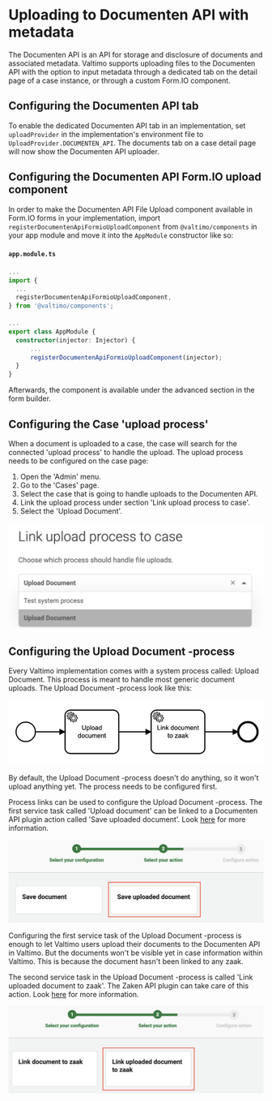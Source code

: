 # Uploading to Documenten API with metadata

The Documenten API is an API for storage and disclosure of documents and associated metadata. Valtimo supports uploading
files to the Documenten API with the option to input metadata through a dedicated tab on the detail page of a case
instance, or through a custom Form.IO component.

## Configuring the Documenten API tab

To enable the dedicated Documenten API tab in an implementation, set `uploadProvider` in the implementation's
environment file to `UploadProvider.DOCUMENTEN_API`. The documents tab on a case detail page will now show the
Documenten API uploader.

## Configuring the Documenten API Form.IO upload component

In order to make the Documenten API File Upload component available in Form.IO forms in your implementation, import
`registerDocumentenApiFormioUploadComponent` from `@valtimo/components` in your app module and move it into the
`AppModule` constructor like so:

#### **`app.module.ts`**
  ```typescript
...
import {
    ...
    registerDocumentenApiFormioUploadComponent,
} from '@valtimo/components';

...
export class AppModule {
    constructor(injector: Injector) {
        ...
        registerDocumentenApiFormioUploadComponent(injector);
    }
}
  ```

Afterwards, the component is available under the advanced section in the form builder.

## Configuring the Case 'upload process'

When a document is uploaded to a case, the case will search for the connected 'upload process' to handle the upload. The
upload process needs to be configured on the case page:

1. Open the 'Admin' menu.
2. Go to the 'Cases' page.
3. Select the case that is going to handle uploads to the Documenten API.
4. Link the upload process under section 'Link upload process to case'.
5. Select the 'Upload Document'.

![Link upload process to case](img/link-upload-process-to-case.png)

## Configuring the Upload Document -process

Every Valtimo implementation comes with a system process called: Upload Document. This process is meant to handle most
generic document uploads. The Upload Document -process look like this:

![Upload Document](img/document-upload.png)

By default, the Upload Document -process doesn't do anything, so it won't upload anything yet. The process needs to be
configured first.

Process links can be used to configure the Upload Document -process. The first service task called 'Upload document' can
be linked to a Documenten API plugin action called 'Save uploaded document'.
Look [here](../plugin/documenten-api/configure-documenten-api-plugin.md) for more information.

![Plugin action: Save uploaded document](img/save-uploaded-document.png)

Configuring the first service task of the Upload Document -process is enough to let Valtimo users upload their documents
to the Documenten API in Valtimo. But the documents won't be visible yet in case information within Valtimo. This is
because the document hasn't been linked to any zaak.

The second service task in the Upload Document -process is called 'Link uploaded document to zaak'. The Zaken API plugin
can take care of this action. Look [here](../plugin/zaken-api/configure-zaken-api-plugin.md) for more information.

![Plugin action: Link uploaded document to zaak](img/link-uploaded-document-to-zaak.png)
